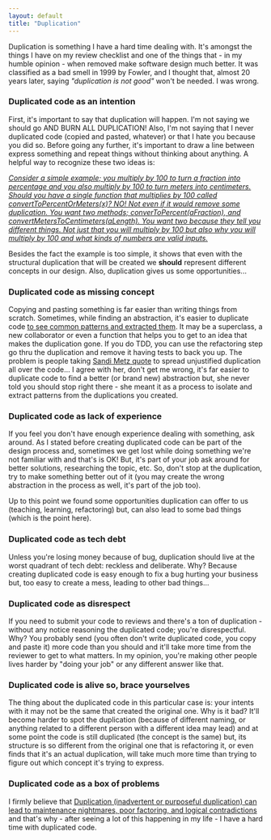 ```yaml
---
layout: default
title: "Duplication"
---
```


Duplication is something I have a hard time dealing with. It's amongst the things I have on my review checklist and one of the things that - in my humble opinion - when removed make software design much better. It was classified as a bad smell in 1999 by Fowler, and I thought that, almost 20 years later, saying *"duplication is not good"* won't be needed. I was wrong.

### Duplicated code as an intention

First, it's important to say that duplication will happen. I'm not saying we should go AND BURN ALL DUPLICATION! Also, I'm not saying that I never duplicated code (copied and pasted, whatever) or that I hate you because you did so. Before going any further, it's important to draw a line between express something and repeat things without thinking about anything. A helpful way to recognize these two ideas is:

*[Consider a simple example; you multiply by 100 to turn a fraction into percentage and you also multiply by 100 to turn meters into centimeters. Should you have a single function that multiplies by 100 called convertToPercentOrMeters(x)? NO! Not even if it would remove some duplication. You want two methods; converToPercent(aFraction), and convertMetersToCentimeters(aLength). You want two because they tell you different things. Not just that you will multiply by 100 but also why you will multiply by 100 and what kinds of numbers are valid inputs.](http://www.extremeprogramming.org/rules/simple.html)*

Besides the fact the example is too simple, it shows that even with the structural duplication that will be created we **should** represent different concepts in our design. Also, duplication gives us some opportunities...

### Duplicated code as missing concept

Copying and pasting something is far easier than writing things from scratch. Sometimes, while finding an abstraction, it's easier to duplicate code [to see common patterns and extracted them](https://martinfowler.com/ieeeSoftware/repetition.pdf). It may be a superclass, a new collaborator or even a function that helps you to get to an idea that makes the duplication gone. If you do TDD, you can use the refactoring step go thru the duplication and remove it having tests to back you up. The problem is people taking [Sandi Metz quote](https://www.sandimetz.com/blog/2016/1/20/the-wrong-abstraction) to spread unjustified duplication all over the code... I agree with her, don't get me wrong, it's far easier to duplicate code to find a better (or brand new) abstraction but, she never told you should stop right there - she meant it as a process to isolate and extract patterns from the duplications you created.

### Duplicated code as lack of experience

If you feel you don't have enough experience dealing with something, ask around. As I stated before creating duplicated code can be part of the design process and, sometimes we get lost while doing something we're not familiar with and that's is OK! But, it's part of your job ask around for better solutions, researching the topic, etc. So, don't stop at the duplication, try to make something better out of it (you may create the wrong abstraction in the process as well, it's part of the job too).

Up to this point we found some opportunities duplication can offer to us (teaching, learning, refactoring) but, can also lead to some bad things (which is the point here).

### Duplicated code as tech debt

Unless you're losing money because of bug, duplication should live at the worst quadrant of tech debt: reckless and deliberate. Why? Because creating duplicated code is easy enough to fix a bug hurting your business but, too easy to create a mess, leading to other bad things...

### Duplicated code as disrespect

If you need to submit your code to reviews and there's a ton of duplication - without any notice reasoning the duplicated code; you're disrespectful. Why? You probably send (you often don't write duplicated code, you copy and paste it) more code than you should and it'll take more time from the reviewer to get to what matters. In my opinion, you're making other people lives harder by "doing your job" or any different answer like that.

### Duplicated code is alive so, brace yourselves

The thing about the duplicated code in this particular case is: your intents with it may not be the same that created the original one. Why is it bad? It'll  become harder to spot the duplication (because of different naming, or anything related to a different person with a different idea may lead) and at some point the code is still duplicated (the concept is the same) but, its structure is so different from the original one that is refactoring it, or even finds that it's an actual duplication, will take much more time than trying to figure out which concept it's trying to express.

### Duplicated code as a box of problems

I firmly believe that [Duplication (inadvertent or purposeful duplication) can lead to maintenance nightmares, poor factoring, and logical contradictions](http://wiki.c2.com/?DontRepeatYourself) and that's why - after seeing a lot of this happening in my life - I have a hard time with duplicated code.
